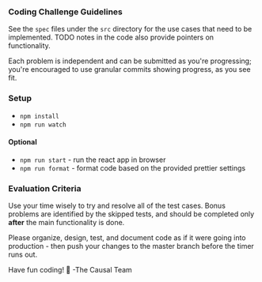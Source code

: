 ### Coding Challenge Guidelines

See the `spec` files under the `src` directory for the use cases that need to be implemented. TODO notes in the code also provide pointers on functionality.

Each problem is independent and can be submitted as you're progressing; you're encouraged to use granular commits showing progress, as you see fit.

### Setup

- `npm install`
- `npm run watch`

#### Optional

- `npm run start` - run the react app in browser
- `npm run format` - format code based on the provided prettier settings

### Evaluation Criteria

Use your time wisely to try and resolve all of the test cases. Bonus problems are identified by the skipped tests, and should be completed only **after** the main functionality is done.

Please organize, design, test, and document code as if it were
going into production - then push your changes to the master branch before the timer runs out.

Have fun coding! 🚀
-The Causal Team
